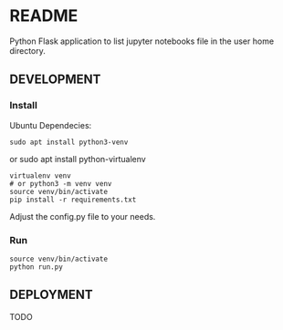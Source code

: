 # README

Python Flask application to list jupyter notebooks file in the user home
directory.

## DEVELOPMENT

### Install

Ubuntu Dependecies:

    sudo apt install python3-venv
or 
    sudo apt install python-virtualenv

    virtualenv venv
    # or python3 -m venv venv 
    source venv/bin/activate
    pip install -r requirements.txt

Adjust the config.py file to your needs.

### Run

    source venv/bin/activate
    python run.py

## DEPLOYMENT

TODO
